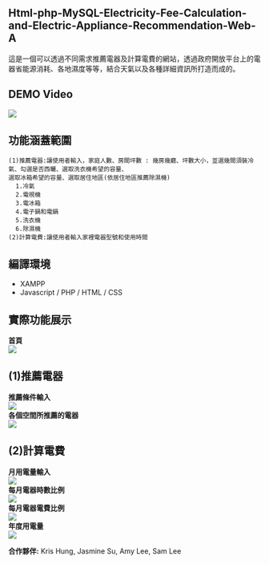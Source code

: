 ## Html-php-MySQL-Electricity-Fee-Calculation-and-Electric-Appliance-Recommendation-Web-A

這是一個可以透過不同需求推薦電器及計算電費的網站，透過政府開放平台上的電器省能源消耗、各地濕度等等，結合天氣以及各種詳細資訊所打造而成的。
## DEMO Video
[![](http://img.youtube.com/vi/r_pehYJlQKo/0.jpg)](http://www.youtube.com/watch?v=r_pehYJlQKo "")
## 功能涵蓋範圍
```
(1)推薦電器:讓使用者輸入，家庭人數、房間坪數 : 幾房幾廳、坪數大小，並選幾間須裝冷氣、勾選是否西曬、選取洗衣機希望的容量、
選取冰箱希望的容量、選取居住地區(依居住地區推薦除濕機)
  1.冷氣
  2.電視機
  3.電冰箱
  4.電子鍋和電鍋
  5.洗衣機
  6.除濕機
(2)計算電費:讓使用者輸入家裡電器型號和使用時間
```
## 編譯環境
+ XAMPP
+ Javascript / PHP / HTML / CSS

## 實際功能展示
**首頁**<br />
![](https://i.imgur.com/ImOvKxe.png)<br />
## (1)推薦電器
**推薦條件輸入**<br />
![](https://i.imgur.com/7Janpa2.png)<br />
**各個空間所推薦的電器**<br />
![](https://i.imgur.com/5K4PYPc.png)<br />
## (2)計算電費
**月用電量輸入**<br />
![](https://i.imgur.com/yWRwcwd.png)<br />
**每月電器時數比例**<br />
![](https://i.imgur.com/5yNC8XC.png)<br />
**每月電器電費比例**<br />
![](https://i.imgur.com/AXxfPLi.png)<br />
**年度用電量**<br />
![](https://i.imgur.com/5K7M7y2.png)<br />

**合作夥伴:** Kris Hung, Jasmine Su, Amy Lee, Sam Lee
